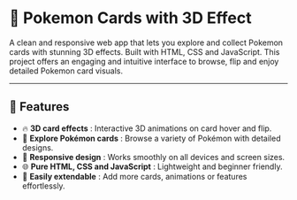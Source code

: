 # 🎴 Pokemon Cards with 3D Effect

A clean and responsive web app that lets you explore and collect Pokemon cards with stunning 3D effects. Built with HTML, CSS and JavaScript. This project offers an engaging and intuitive interface to browse, flip and enjoy detailed Pokemon card visuals.

---

## 🚀 Features  
- 🔥 **3D card effects** : Interactive 3D animations on card hover and flip.  
- 🎴 **Explore Pokémon cards** : Browse a variety of Pokémon with detailed designs.  
- 📱 **Responsive design** : Works smoothly on all devices and screen sizes.  
- 🌐 **Pure HTML, CSS and JavaScript** : Lightweight and beginner friendly.  
- 🧩 **Easily extendable** : Add more cards, animations or features effortlessly.
